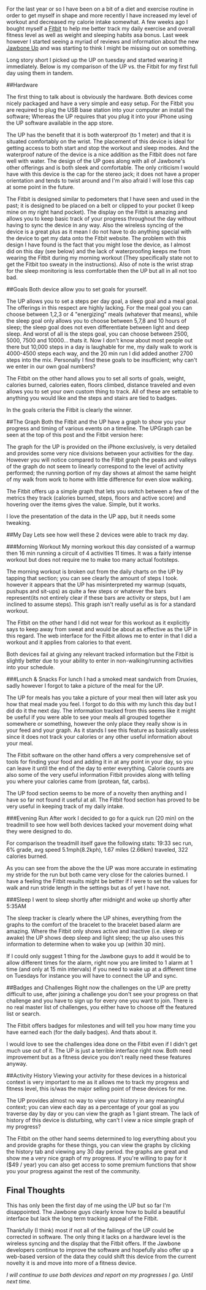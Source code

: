 For the last year or so I have been on a bit of a diet and exercise routine in order to get myself in shape and more recently I have increased my level of workout and decreased my calorie intake somewhat. A few weeks ago I bought myself a [Fitbit](http://www.fitbit.com) to help me better track my daily exercise and overall fitness level as well as weight and sleeping habits asa bonus. Last week however I started seeing a myriad of reviews and information about the new [Jawbone Up](http://jawbone.com/UP) and was starting to think I might be missing out on something. 

Long story short I picked up the UP on tuesday and started wearing it immediately. Below is my comparison of the UP vs. the Fitbit for my first full day using them in tandem.

##Hardware

The first thing to talk about is obviously the hardware. Both devices come nicely packaged and have a very simple and easy setup. For the Fitbit you are required to plug the USB base station into your computer an install the software; Whereas the UP requires that you plug it into your iPhone using the UP software available in the app store.

The UP has the benefit that it is both waterproof (to 1 meter) and that it is situated comfortably on the wrist. The placement of this device is ideal for getting access to both start and stop the workout and sleep modes. And the waterproof nature of the device is a nice addition as the Fitbit does not fare well with water. The design of the UP goes along with all of Jawbone's other offerings and is both sleek and comfortable.  The only criticism I would have with this device is the cap for the stereo jack; it does not have a proper orientation and tends to twist around and I'm also afraid I will lose this cap at some point in the future.

The Fitbit is designed similar to pedometers that I have seen and used in the past; it is designed to be placed on a belt or clipped to your pocket (I keep mine on my right hand pocket). The display on the Fitbit is amazing and allows you to keep basic track of your progress throughout the day without having to sync the device in any way. Also the wireless syncing of the device is a great plus as it mean I do not have to do anything special with the device to get my data onto the Fitbit website. The problem with this design I have found is the fact that you might lose the device, as I almost did on this day (see below) and the lack of waterproofing keeps me from wearing the Fitbit during my morning workout (They specifically state not to get the Fitbit too sweaty in the instructions). Also of note is the wrist strap for the sleep monitoring is less comfortable then the UP but all in all not too bad.

##Goals
Both device allow you to set goals for yourself. 

The UP allows you to set a steps per day goal, a sleep goal and a meal goal. The offerings in this respect are highly lacking. For the meal goal you can choose between 1,2,3 or 4 "energizing" meals (whatever that means), while the sleep goal only allows you to choose between 5,7,8 and 10 hours of sleep; the sleep goal does not even differentiate between light and deep sleep. And worst of all is the steps goal, you can choose between 2500, 5000, 7500 and 10000... thats it. Now I don't know about most people out there but 10,000 steps in a day is laughable for me, my daily walk to work is 4000-4500 steps each way, and the 20 min run I did added another 2700 steps into the mix.  Personally I find these goals to be insufficient; why can't we enter in our own goal numbers? 

The Fitbit on the other hand allows you to set all sorts of goals, weight, calories burned, calories eaten, floors climbed, distance traveled and even allows you to set your own custom thing to track. All of these are settable to anything you would like and the steps and stairs are tied to badges. 

In the goals criteria the Fitbit is clearly the winner.

##The Graph
Both the Fitbit and the UP have a graph to show you your progress and timing of various events on a timeline. The UPGraph can be seen at the top of this post and the Fitbit version here:

The graph for the UP is provided on the iPhone exclusively, is very detailed and provides some very nice divisions between your activities for the day. However you will notice compared to the Fitbit graph the peaks and valleys of the graph do not seem to linearly correspond to the level of activity performed; the running portion of my day shows at almost the same height of my walk from work to home with little difference for even slow walking.

 The Fitbit offers up a simple graph  that lets you switch between a few of the metrics they track (calories burned, steps, floors and active score) and hovering over the items gives the value. Simple, but it works.
 
I love the presentation of the data in the UP app, but it needs some tweaking.

##My Day
Lets see how well these 2 devices were able to track my day.

###Morning Workout
My morning workout this day consisted of a warmup then 16 min running a circuit of 4 activities 11 times. It was a fairly intense workout but does not require me to make too many actual footsteps.

The morning workout is broken out from the daily charts on the UP by tapping that section; you can see clearly the amount of steps I took. however it appears that the UP has misinterpreted my warmup (squats, pushups and sit-ups) as quite a few steps or whatever the bars represent(its not entirely clear if these bars are activity or steps, but I am inclined to assume steps). This graph isn't really useful as is for a standard workout.

The Fitbit on the other hand I did not wear for this workout as it explicitly says to keep away from sweat and would be about as effective as the UP in this regard. The web interface for the Fitbit allows me to enter in that I did a workout and it applies from calories to that event.

Both devices fail at giving any relevant tracked information but the Fitbit is slightly better due to your ability to enter in non-walking/running activities into your schedule.

###Lunch & Snacks
For lunch I had a smoked meat sandwich from Druxies, sadly however I forgot to take a picture of the meal for the UP.

The UP for meals has you take a picture of your meal then will later ask you how that meal made you feel.  I forgot to do this with my lunch this day but I did do it the next day. The information tracked from this seems like it might be useful if you were able to see your meals all grouped together somewhere or something, however the only place they really show is in your feed and your graph. As it stands I see this feature as basically useless since it does not track your calories or any other useful information about your meal.

The Fitbit software on the other hand offers a very comprehensive set of tools for finding your food and adding it in at any point in your day, so you can leave it until the end of the day to enter everything. Calorie counts are also some of the very useful information Fitbit provides along with telling you where your calories came from (protean, fat, carbs).

The UP food section seems to be more of a novelty then anything and I have so far not found it useful at all.  The Fitbit food section has proved to be very useful in keeping track of my daily intake.

###Evening Run
After work I decided to go for a quick run (20 min) on the treadmill to see how well both devices tacked your movement doing what they were designed to do. 

For comparison the treadmill itself gave the following stats: 19:33 sec run, 6% grade, avg speed 5.1mph(8.2kph), 1.67 miles (2.66km) traveled, 322 calories burned. 


As you can see from the above the the UP was more accurate in estimating my stride for the run but both came very close for the calories burned.  I have a feeling the Fitbit results might be better if I were to set the values for walk and run stride length in the settings but as of yet I have not.

###Sleep
I went to sleep shortly after midnight and woke up shortly after 5:35AM

The sleep tracker is clearly where the UP shines, everything from the graphs to the comfort of the bracelet to the bracelet based alarm are amazing. Where the Fitbit only shows active and inactive (i.e. sleep or awake) the UP shows deep sleep and light sleep;  the up also uses this information to determine when to wake you up (within 30 min).

If I could only suggest 1 thing for the Jawbone guys to add it would be to allow different times for the alarm, right now you are limited to 1 alarm at 1 time (and only at 15 min intervals) if you need to wake up at a different time on Tuesdays for instance you will have to connect the UP and sync.

##Badges and Challenges
Right now the challenges on the UP are pretty difficult to use, after joining a challenge you don't see your progress on that challenge and you have to sign up for every one you want to join.  There is no real master list of challenges, you either have to choose off the featured list or search.

The Fitbit offers badges for milestones and will tell you how many time you have earned each (for the daily badges). And thats about it.

I would love to see the challenges idea done on the Fitbit even if I didn't get much use out of it. The UP is just a terrible interface right now.  Both need improvement but as a fitness device you don't really need these features anyway.

##Activity History
Viewing your activity for these devices in a historical context is very important to me as it allows me to track my progress and fitness level, this is/was the major selling point of these devices for me.  

The UP provides almost no way to view your history in any meaningful context; you can view each day as a percentage of your goal as you traverse day by day or you can view the graph as 1 giant stream.  The lack of history of this device is disturbing, why can't I view a nice simple graph of my progress?

The Fitbit on the other hand seems determined to log everything about you and provide graphs for these things, you can view the graphs by clicking the history tab and viewing any 30 day period. the graphs are great and show me a very nice graph of my progress. If you're willing to pay for it ($49 / year) you can also get access to some premium functions that show you your progress against the rest of the community.

## Final Thoughts
This has only been the first day of me using the UP but so far I'm disappointed. The Jawbone guys clearly know how to build a beautiful interface but lack the long term tracking appeal of the Fitbit. 

Thankfully (I think) most if not all of the failings of the UP could be corrected in software. The only thing it lacks on a hardware level is the wireless syncing and the display that the Fitbit offers. If the Jawbone developers continue to improve the software and hopefully also offer up a web-based version of the data they could shift this device from the current novelty it is and move into more of a fitness device.

_I will continue to use both devices and report on my progresses I go. Until next time._